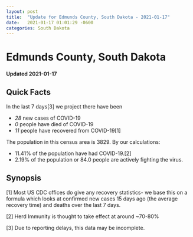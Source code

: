 ```yaml
---
layout: post
title:  "Update for Edmunds County, South Dakota - 2021-01-17"
date:   2021-01-17 01:01:29 -0600
categories: South Dakota
---
```


# Edmunds County, South Dakota
#### Updated 2021-01-17

## Quick Facts

In the last 7 days[3] we project there have been
- *28* new cases of COVID-19
- *0* people have died of COVID-19
- *11* people have recovered from COVID-19[1]

The population in this census area is 3829. By our calculations:
- 11.41% of the population have had COVID-19.[2]
- 2.19% of the population or 84.0 people are actively fighting the virus.

## Synopsis




[1] Most US CDC offices do give any recovery statistics- we base this on a formula which looks at confirmed new cases
15 days ago (the average recovery time) and deaths over the last 7 days.

[2] Herd Immunity is thought to take effect at around ~70-80%

[3] Due to reporting delays, this data may be incomplete.
 
    